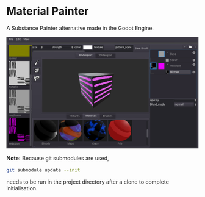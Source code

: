 # Material Painter

A Substance Painter alternative made in the Godot Engine.

![screenshot](screenshot.png)

**Note:** Because git submodules are used,

```bash
git submodule update --init
```

needs to be run in the project directory after a clone to complete initialisation.
